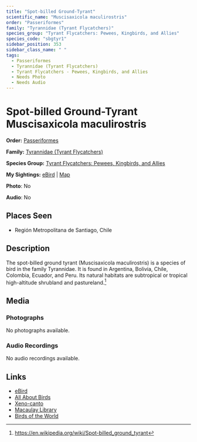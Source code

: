 ```yaml
---
title: "Spot-billed Ground-Tyrant"
scientific_name: "Muscisaxicola maculirostris"
order: "Passeriformes"
family: "Tyrannidae (Tyrant Flycatchers)"
species_group: "Tyrant Flycatchers: Pewees, Kingbirds, and Allies"
species_code: "sbgtyr1"
sidebar_position: 353
sidebar_class_name: " "
tags: 
  - Passeriformes
  - Tyrannidae (Tyrant Flycatchers)
  - Tyrant Flycatchers - Pewees, Kingbirds, and Allies
  - Needs Photo
  - Needs Audio
---
```


# Spot-billed Ground-Tyrant <span className='sci_name'>Muscisaxicola maculirostris</span>

**Order:** [Passeriformes](/tags/passeriformes)

**Family:** [Tyrannidae (Tyrant Flycatchers)](/tags/tyrannidae-tyrant-flycatchers)

**Species Group:** [Tyrant Flycatchers: Pewees, Kingbirds, and Allies](/tags/tyrant-flycatchers-pewees-kingbirds-and-allies)

**My Sightings:** [eBird](https://ebird.org/lifelist?r=world&time=life&spp=sbgtyr1) | [Map](/map?species_code=sbgtyr1)

**Photo**: No 

**Audio**: No

## Places Seen

* Región Metropolitana de Santiago, Chile

## Description
The spot-billed ground tyrant (Muscisaxicola maculirostris) is a species of bird in the family Tyrannidae.
It is found in Argentina, Bolivia, Chile, Colombia, Ecuador, and Peru. Its natural habitats are subtropical or tropical high-altitude shrubland and pastureland.[^1]

[^1]: https://en.wikipedia.org/wiki/Spot-billed_ground_tyrant

## Media
### Photographs
No photographs available.

### Audio Recordings
No audio recordings available.

## Links
* [eBird](https://ebird.org/species/sbgtyr1) 
* [All About Birds](https://www.allaboutbirds.org/guide/sbgtyr1) 
* [Xeno-canto](https://www.xeno-canto.org/species/muscisaxicola-maculirostris) 
* [Macaulay Library](https://search.macaulaylibrary.org/catalog?taxonCode=sbgtyr1&sort=rating_rank_desc)
* [Birds of the World](https://birdsoftheworld.org/bow/species/sbgtyr1)
